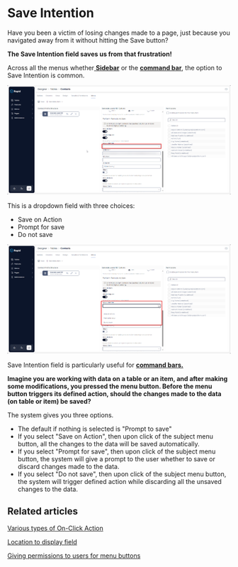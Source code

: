 # Save Intention

Have you been a victim of losing changes made to a page, just because you navigated away from it without hitting the Save button?

**The Save Intention field saves us from that frustration!**

Across all the menus whether[ **Sidebar**](</docs/Rapid/2-User Manual/glossary/glossary.md#sidebar> "Sidebar") or the **[command bar](</docs/Rapid/2-User Manual/glossary/glossary.md#command-bar> "Command bar")**, the option to Save Intention is common.

![Save intention configuration location](<Save Intention config location.png>)

This is a dropdown field with three choices:

- Save on Action
- Prompt for save
- Do not save

![Save intention options](<Save intention options.png>)

Save Intention field is particularly useful for [**command bars.**](</docs/Rapid/2-User Manual/glossary/glossary.md#command-bar> "Command bar")

**Imagine you are working with data on a table or an item, and after making some modifications, you pressed the menu button. Before the menu button triggers its defined action, should the changes made to the data (on table or item) be saved?**

The system gives you three options.

- The default if nothing is selected is "Prompt to save"
- If you select "Save on Action", then upon click of the subject menu button, all the changes to the data will be saved automatically.
- If you select "Prompt for save", then upon click of the subject menu button, the system will give a prompt to the user whether to save or discard changes made to the data.
- If you select "Do not save", then upon click of the subject menu button, the system will trigger defined action while discarding all the unsaved changes to the data.

## Related articles

[Various types of On-Click Action](/docs/Rapid/3-Keyper%20Manual/2-Designer/3-Menus/3-Menus.md "How to set On-Click Action for a menu item?")

[Location to display field](/docs/Rapid/3-Keyper%20Manual/2-Designer/3-Menus/3-menu-button-configuration/what-is-location-to-display-in-a-menu/what-is-location-to-display-in-a-menu.md "What is Location to Display option in a Menu?")

[Giving permissions to users for menu buttons](/docs/Rapid/3-Keyper%20Manual/2-Designer/3-Menus/3-menu-button-configuration/how-to-set-permission-on-a-menu/how-to-set-permission-on-a-menu.md "How to set Permissions for a Menu button?")

